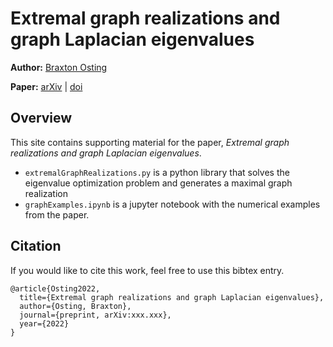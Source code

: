 # Extremal graph realizations and graph Laplacian eigenvalues


**Author:** <a href="http://www.math.utah.edu/~osting/">Braxton Osting</a> 

**Paper:** [arXiv](https://arxiv.org/abs/xxx.xxx) | [doi](https://doi.org/xxx)


## Overview

This site contains supporting material for the paper, *Extremal graph realizations and graph Laplacian eigenvalues*. 

* `extremalGraphRealizations.py` is a python library that solves the eigenvalue optimization problem and generates a maximal graph realization 
* `graphExamples.ipynb` is a jupyter notebook with the numerical examples from the paper. 

## Citation
If you would like to cite this work, feel free to use this bibtex entry.

    @article{Osting2022,
      title={Extremal graph realizations and graph Laplacian eigenvalues},
      author={Osting, Braxton},
      journal={preprint, arXiv:xxx.xxx},
      year={2022}
    } 

